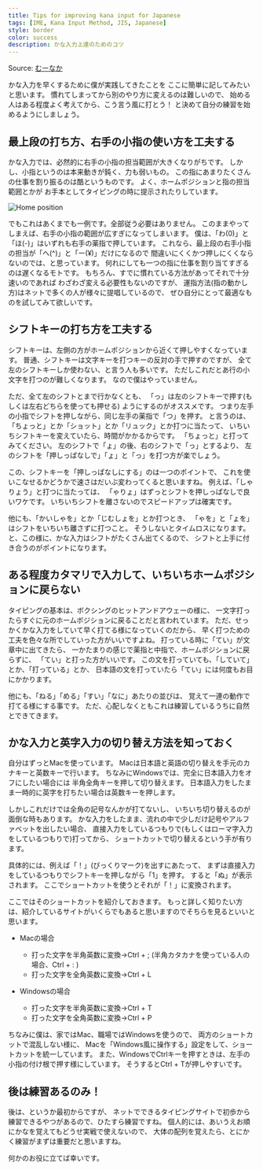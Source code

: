 ```yaml
---
title: Tips for improving kana input for Japanese
tags: [IME, Kana Input Method, JIS, Japanese]
style: border
color: success
description: かな入力上達のためのコツ
---
```


Source: [むーなか](https://oshiraseya.blog.fc2.com/blog-entry-7.html)

かな入力を早くするために僕が実践してきたことを
ここに簡単に記してみたいと思います。
慣れてしまってから別のやり方に変えるのは難しいので、
始める人はある程度よく考えてから、こう言う風に打とう！
と決めて自分の練習を始めるようにしましょう。

## 最上段の打ち方、右手の小指の使い方を工夫する
かな入力では、必然的に右手の小指の担当範囲が大きくなりがちです。
しかし、小指というのは本来動きが鈍く、力も弱いもの。
この指にあまりたくさんの仕事を割り振るのは酷というものです。
よく、ホームポジションと指の担当範囲とかが
お手本としてタイピングの時に提示されたりしています。

![Home position](https://blog-imgs-97.fc2.com/o/s/h/oshiraseya/TouchTyping_HomePosition_QWERTY.png "Home position")

でもこれはあくまでも一例です。全部従う必要はありません。
このままやってしまえば、右手の小指の範囲が広すぎになってしまいます。
僕は、「わ(0)」と「ほ(-)」はいずれも右手の薬指で押しています。
これなら、最上段の右手小指の担当が「へ(^)」と「ー(¥)」だけになるので
間違いにくくかつ押しにくくならないのでは、と思っています。
何れにしても一つの指に仕事を割り当てすぎるのは遅くなるモトです。
もちろん、すでに慣れている方法があってそれで十分速いのであれば
わざわざ変える必要性もないのですが、
運指方法(指の動かし方)はネットで多くの人が様々に提唱しているので、
ぜひ自分にとって最適なものを試してみて欲しいです。

## シフトキーの打ち方を工夫する
シフトキーは、左側の方がホームポジションから近くて押しやすくなっています。
普通、シフトキーは文字キーを打つキーの反対の手で押すのですが、
全て左のシフトキーしか使わない、と言う人も多いです。
ただしこれだとあ行の小文字を打つのが難しくなります。
なので僕はやっていません。

ただ、全て左のシフトとまで行かなくとも、
「っ」は左のシフトキーで押す(もしくは左右どちらを使っても押せる)
ようにするのがオススメです。
つまり左手の小指でシフトを押しながら、同じ左手の薬指で「つ」を押す。
と言うのは、「ちょっと」とか「ショット」とか「リュック」とか打つに当たって、
いちいちシフトキーを変えていたら、時間がかかるからです。
「ちょっと」と打ってみてください。
左のシフトで「ょ」の後、右のシフトで「っ」とするより、
左のシフトを「押しっぱなしで」「ょ」と「っ」を打つ方が楽でしょう。

この、シフトキーを「押しっぱなしにする」のは一つのポイントで、
これを使いこなせるかどうかで速さはだいぶ変わってくると思いますね。
例えば、「しゃりょう」と打つに当たっては、
「ゃりょ」はずっとシフトを押しっぱなしで良いワケです。
いちいちシフトを離さないのでスピードアップは確実です。

他にも、「かいしゃを」とか「じむしょを」とか打つとき、
「ゃを」と「ょを」はシフトをいちいち離さずに打つこと。
そうしないとタイムロスになります。
と、この様に、かな入力はシフトがたくさん出てくるので、
シフトと上手に付き合うのがポイントになります。

## ある程度カタマリで入力して、いちいちホームポジションに戻らない
タイピングの基本は、ボクシングのヒットアンドアウェーの様に、
一文字打ったらすぐに元のホームボジションに戻ることだと言われています。
ただ、せっかくかな入力をしていて早く打てる様になっていくのだから、
早く打つための工夫を色々な所でしていった方がいいですよね。
打っている時に「てい」が文章中に出てきたら、
一かたまりの感じで薬指と中指で、ホームポジションに戻らずに、
「てい」と打った方がいいです。
この文を打っていても、「していて」とか、「打っている」とか、
日本語の文を打っていたら「てい」には何度もお目にかかります。

他にも、「ねる」「める」「すい」「なに」あたりの並びは、
覚えて一連の動作で打てる様にする事です。
ただ、心配しなくともこれは練習しているうちに自然とできてきます。

## かな入力と英字入力の切り替え方法を知っておく
自分はずっとMacを使っています。
Macは日本語と英語の切り替えを手元のカナキーと英数キーで行います。
ちなみにWindowsでは、完全に日本語入力をオフにしたい場合には
半角全角キーを押して切り替えます。
日本語入力をしたまま一時的に英字を打ちたい場合は英数キーを押します。

しかしこれだけでは全角の記号なんかが打てないし、
いちいち切り替えるのが面倒な時もあります。
かな入力をしたまま、流れの中で少しだけ記号やアルファベットを出したい場合、
直接入力をしているつもりで(もしくはローマ字入力をしているつもりで)打ってから、
ショートカットで切り替えるという手が有ります。

具体的には、例えば「！」(びっくりマーク)を出すにあたって、
まずは直接入力をしているつもりでシフトキーを押しながら「1」を押す。
すると「ぬ」が表示されます。
ここでショートカットを使うとそれが「！」に変換されます。

ここではそのショートカットを紹介しておきます。
もっと詳しく知りたい方は、紹介しているサイトがいくらでもあると思いますのでそちらを見るといいと思います。

- Macの場合
  - 打った文字を半角英数に変換→Ctrl + ; (半角カタカナを使っている人の場合、Ctrl + : )
  - 打った文字を全角英数に変換→Ctrl + L

- Windowsの場合
  - 打った文字を半角英数に変換→Ctrl + T
  - 打った文字を全角英数に変換→Ctrl + P

ちなみに僕は、家ではMac、職場ではWindowsを使うので、
両方のショートカットで混乱しない様に、
Macを「Windows風に操作する」設定をして、ショートカットを統一しています。
また、WindowsでCtrlキーを押すときは、左手の小指の付け根で押す様にしています。
そうするとCtrl + Tが押しやすいです。

## 後は練習あるのみ！
後は、というか最初からですが、
ネットでできるタイピングサイトで初歩から練習できるやつがあるので、ひたすら練習ですね。
個人的には、あいうえお順にかなを覚えてもどうせ実戦で使えないので、
大体の配列を覚えたら、とにかく練習がまずは重要だと思いますね。

何かのお役に立てば幸いです。
